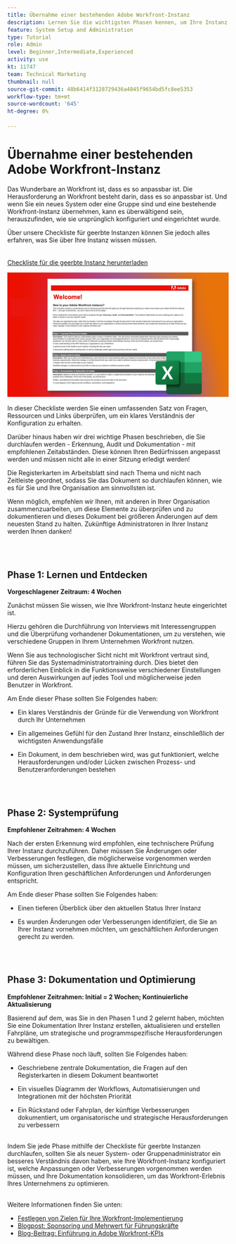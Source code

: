 ```yaml
---
title: Übernahme einer bestehenden Adobe Workfront-Instanz
description: Lernen Sie die wichtigsten Phasen kennen, um Ihre Instanz von Workfront als neues System- oder Gruppenadministrator zu bewerten, zu verstehen und zu optimieren.
feature: System Setup and Administration
type: Tutorial
role: Admin
level: Beginner,Intermediate,Experienced
activity: use
kt: 11747
team: Technical Marketing
thumbnail: null
source-git-commit: 48b6414f3128729436a4845f9654bd5fc8ee5353
workflow-type: tm+mt
source-wordcount: '645'
ht-degree: 0%

---
```


# Übernahme einer bestehenden Adobe Workfront-Instanz

Das Wunderbare an Workfront ist, dass es so anpassbar ist. Die Herausforderung an Workfront besteht darin, dass es so anpassbar ist. Und wenn Sie ein neues System oder eine Gruppe sind und eine bestehende Workfront-Instanz übernehmen, kann es überwältigend sein, herauszufinden, wie sie ursprünglich konfiguriert und eingerichtet wurde.

Über unsere Checkliste für geerbte Instanzen können Sie jedoch alles erfahren, was Sie über Ihre Instanz wissen müssen.\
<br>
</br>
<a href="assets/adobe-workfront-system-admin-playbook-inherited-instance.xlsx" class="spectrum-Button spectrum-Button--outline spectrum-Button--primary spectrum-Button--sizeM">
<span class="spectrum-Button-label has-no-wrap has-text-weight-bold">Checkliste für die geerbte Instanz herunterladen </span>
</a>

![Checklisten-Bild für geerbte Instanzen](assets/wf-inherited-instance-imagel.jpg)

In dieser Checkliste werden Sie einen umfassenden Satz von Fragen, Ressourcen und Links überprüfen, um ein klares Verständnis der Konfiguration zu erhalten.

Darüber hinaus haben wir drei wichtige Phasen beschrieben, die Sie durchlaufen werden - Erkennung, Audit und Dokumentation - mit empfohlenen Zeitabständen. Diese können Ihren Bedürfnissen angepasst werden und müssen nicht alle in einer Sitzung erledigt werden!

Die Registerkarten im Arbeitsblatt sind nach Thema und nicht nach Zeitleiste geordnet, sodass Sie das Dokument so durchlaufen können, wie es für Sie und Ihre Organisation am sinnvollsten ist.

Wenn möglich, empfehlen wir Ihnen, mit anderen in Ihrer Organisation zusammenzuarbeiten, um diese Elemente zu überprüfen und zu dokumentieren und dieses Dokument bei größeren Änderungen auf dem neuesten Stand zu halten. Zukünftige Administratoren in Ihrer Instanz werden Ihnen danken!


<br>
</br>

## Phase 1: Lernen und Entdecken

<b>Vorgeschlagener Zeitraum: 4 Wochen</b>

Zunächst müssen Sie wissen, wie Ihre Workfront-Instanz heute eingerichtet ist.

Hierzu gehören die Durchführung von Interviews mit Interessengruppen und die Überprüfung vorhandener Dokumentationen, um zu verstehen, wie verschiedene Gruppen in Ihrem Unternehmen Workfront nutzen.

Wenn Sie aus technologischer Sicht nicht mit Workfront vertraut sind, führen Sie das Systemadministratortraining durch. Dies bietet den erforderlichen Einblick in die Funktionsweise verschiedener Einstellungen und deren Auswirkungen auf jedes Tool und möglicherweise jeden Benutzer in Workfront.

Am Ende dieser Phase sollten Sie Folgendes haben:

* Ein klares Verständnis der Gründe für die Verwendung von Workfront durch Ihr Unternehmen

* Ein allgemeines Gefühl für den Zustand Ihrer Instanz, einschließlich der wichtigsten Anwendungsfälle

* Ein Dokument, in dem beschrieben wird, was gut funktioniert, welche Herausforderungen und/oder Lücken zwischen Prozess- und Benutzeranforderungen bestehen

<br>
</br>

## Phase 2: Systemprüfung

<b>Empfohlener Zeitrahmen: 4 Wochen </b>

Nach der ersten Erkennung wird empfohlen, eine technischere Prüfung Ihrer Instanz durchzuführen. Daher müssen Sie Änderungen oder Verbesserungen festlegen, die möglicherweise vorgenommen werden müssen, um sicherzustellen, dass Ihre aktuelle Einrichtung und Konfiguration Ihren geschäftlichen Anforderungen und Anforderungen entspricht.

Am Ende dieser Phase sollten Sie Folgendes haben:

* Einen tieferen Überblick über den aktuellen Status Ihrer Instanz

* Es wurden Änderungen oder Verbesserungen identifiziert, die Sie an Ihrer Instanz vornehmen möchten, um geschäftlichen Anforderungen gerecht zu werden.

<br>
</br>

## Phase 3: Dokumentation und Optimierung

<b>Empfohlener Zeitrahmen: Initial = 2 Wochen; Kontinuierliche Aktualisierung </b>

Basierend auf dem, was Sie in den Phasen 1 und 2 gelernt haben, möchten Sie eine Dokumentation Ihrer Instanz erstellen, aktualisieren und erstellen Fahrpläne, um strategische und programmspezifische Herausforderungen zu bewältigen.

Während diese Phase noch läuft, sollten Sie Folgendes haben:

* Geschriebene zentrale Dokumentation, die Fragen auf den Registerkarten in diesem Dokument beantwortet

* Ein visuelles Diagramm der Workflows, Automatisierungen und Integrationen mit der höchsten Priorität

* Ein Rückstand oder Fahrplan, der künftige Verbesserungen dokumentiert, um organisatorische und strategische Herausforderungen zu verbessern

<br>
Indem Sie jede Phase mithilfe der Checkliste für geerbte Instanzen durchlaufen, sollten Sie als neuer System- oder Gruppenadministrator ein besseres Verständnis davon haben, wie Ihre Workfront-Instanz konfiguriert ist, welche Anpassungen oder Verbesserungen vorgenommen werden müssen, und Ihre Dokumentation konsolidieren, um das Workfront-Erlebnis Ihres Unternehmens zu optimieren.

<br>
</br>

Weitere Informationen finden Sie unten:
* [Festlegen von Zielen für Ihre Workfront-Implementierung](https://experienceleague.adobe.com/docs/workfront/using/administration-and-setup/get-started-administration/define-wf-goals-objectives.html?lang=en)
* [Blogpost: Sponsoring und Mehrwert für Führungskräfte](https://experienceleaguecommunities.adobe.com/t5/workfront-blogs/customer-success-tips-executive-sponsorship-and-value-to/ba-p/518353)
* [Blog-Beitrag: Einführung in Adobe Workfront-KPIs ](https://experienceleaguecommunities.adobe.com/t5/workfront-blogs/kpi-dashboards-in-the-new-workfront-experience-introduction-to/ba-p/549001)
